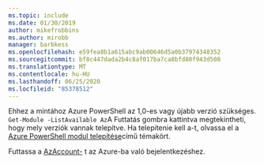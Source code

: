 ```yaml
---
ms.topic: include
ms.date: 01/30/2019
author: mikefrobbins
ms.author: mirobb
manager: barbkess
ms.openlocfilehash: e59fea8b1a615abc9ab00646d5a0b37974348352
ms.sourcegitcommit: bf8c447dada2b4c8af017ba7ca8bfd80f943d508
ms.translationtype: MT
ms.contentlocale: hu-HU
ms.lasthandoff: 06/25/2020
ms.locfileid: "85378512"
---
```

Ehhez a mintához Azure PowerShell az 1,0-es vagy újabb verzió szükséges. `Get-Module -ListAvailable Az`A Futtatás gombra kattintva megtekintheti, hogy mely verziók vannak telepítve. Ha telepítenie kell a-t, olvassa el a [Azure PowerShell modul telepítése](/powershell/azure/install-az-ps)című témakört. 

Futtassa a [AzAccount-](/powershell/module/az.accounts/connect-azaccount) t az Azure-ba való bejelentkezéshez.
